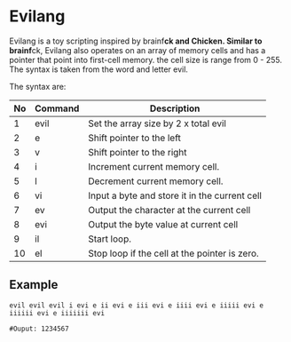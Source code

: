 # Evilang

Evilang is a toy scripting inspired by brainf**ck and Chicken. Similar to brainf**ck, Evilang also operates on an array of memory cells and has a pointer that point into first-cell memory. the cell size is range from 0 - 255. The syntax is taken from the word and letter evil. 

The syntax are: 

| No | Command | Description |
| --- | --- | --- |
| 1 | evil | Set the array size by 2 x total evil |
| 2 | e | Shift pointer to the left |
| 3 | v | Shift pointer to the right |
| 4 | i | Increment current memory cell. |
| 5 | l | Decrement current memory cell. |
| 6 | vi | Input a byte and store it in the current cell |
| 7 | ev | Output the character at the current cell |
| 8 | evi | Output the byte value at current cell |
| 9 | il | Start loop. |
| 10 | el | Stop loop if the cell at the pointer is zero. |

## Example
```
evil evil evil i evi e ii evi e iii evi e iiii evi e iiiii evi e iiiiii evi e iiiiiii evi

#Ouput: 1234567
```
